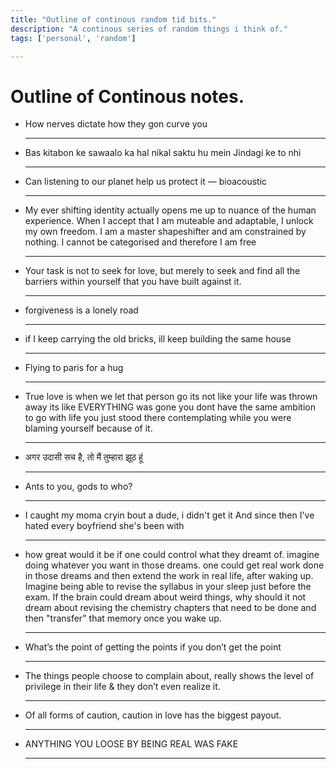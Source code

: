 ```yaml
---
title: "Outline of continous random tid bits."
description: "A continous series of random things i think of."
tags: ['personal', 'random']

---
```


# Outline of Continous notes.

- How nerves dictate how they gon curve you
  
  ---

- Bas kitabon ke sawaalo ka hal nikal saktu hu mein
  Jindagi ke to nhi
  
  ---

- Can listening to our planet help us protect it — bioacoustic
  
  ---

- My ever shifting identity actually opens me up to nuance of the human experience. When I accept that I am muteable and adaptable, I unlock my own freedom. I am a master shapeshifter and am constrained by nothing. I cannot be categorised and therefore I am free
  
  ---

- Your task is not to seek for love, but merely to seek and find all the barriers within yourself that you have built against it.
  
  ---

- forgiveness is a lonely road
  
  ---

- if I keep carrying the old bricks, ill keep building the same house
  
  ---

- Flying to paris for a hug
  
  ---

- True love is when we let that person go its not like your life was thrown away its like EVERYTHING was gone you dont have the same ambition to go with life you just stood there contemplating while you were blaming yourself because of it.
  
  ---

- अगर उदासी सच है, तो मैं तुम्हारा झूठ हूं
  
  ---

- Ants to you, gods to who?
  
  ---

- I caught my moma cryin bout a dude, i didn't get it
  And since then I've hated every boyfriend she's been with
  
  ---

- how great would it be if one could control what they dreamt of. imagine doing whatever you want in those dreams. one could get real work done in those dreams and then extend the work in real life, after waking up.
  Imagine being able to revise the syllabus in your sleep just before the exam.
  If the brain could dream about weird things, why should it not dream about revising the chemistry chapters that need to be done and then "transfer" that memory once you wake up.
  
  ---

- What’s the point of getting the points if you don’t get the point
  
  ---

- The things people choose to complain about, really shows the level of privilege in their life & they don’t even realize it.
  
  ---

- Of all forms of caution, caution in love has the biggest payout.
  
  ---
  
- ANYTHING YOU LOOSE BY BEING REAL WAS FAKE

  ---
  
  
